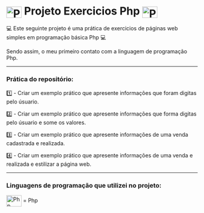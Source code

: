 # <img align="center" alt="Php" height="30" width="40" src="https://cdn.jsdelivr.net/gh/devicons/devicon/icons/php/php-original.svg"> Projeto Exercicios Php <img align="center" alt="Php" height="30" width="40" src="https://cdn.jsdelivr.net/gh/devicons/devicon/icons/php/php-original.svg">

💻 Este seguinte projeto é uma prática de exercicios de páginas web simples em programação básica Php 💻

Sendo assim, o meu primeiro contato com a linguagem de programação Php.

----------------------------------------------------------------------------
### Prática do repositório:

1️⃣ - Criar um exemplo prático que apresente informações que foram digitas pelo úsuario.

2️⃣ - Criar um exemplo prático que apresente informações que forma digitas pelo úsuario e some os valores.

3️⃣ - Criar um exemplo prático que apresente informações de uma venda cadastrada e realizada.

4️⃣ - Criar um exemplo prático que apresente informações de uma venda e realizada e estilizar a página web.


----------------------------------------------------------------------------

### Linguagens de programação que utilizei no projeto: 
<img align="center" alt="Php" height="30" width="40" src="https://cdn.jsdelivr.net/gh/devicons/devicon/icons/php/php-original.svg"> = Php
